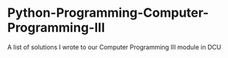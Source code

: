 # Python-Programming-Computer-Programming-III
A list of solutions I wrote to our Computer Programming III module in DCU
